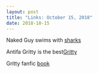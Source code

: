 ```yaml
---
layout: post
title: "Links: October 15, 2018"
date: 2018-10-15
---
```

Naked Guy swims with [sharks](https://www.cbc.ca/news/canada/toronto/man-goes-skinny-dipping-with-sharks-at-ripleys-aquarium-1.4862945)

Antifa Gritty is the best[Gritty](https://mobile.twitter.com/ScaryDaveDC/status/1051455005386002434/photo/4)

Gritty fanfic [book](https://www.booksie.com/571739-the-gritty-of-brotherly-love)